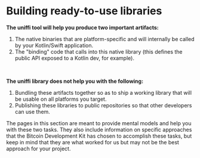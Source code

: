# Building ready-to-use libraries
**The uniffi tool will help you produce two important artifacts:**
1. The native binaries that are platform-specific and will internally be called by your Kotlin/Swift application.
2. The "binding" code that calls into this native library (this defines the public API exposed to a Kotlin dev, for example).

<br>

**The uniffi library does not help you with the following:**
1. Bundling these artifacts together so as to ship a working library that will be usable on all platforms you target.
2. Publishing these libraries to public repositories so that other developers can use them.

The pages in this section are meant to provide mental models and help you with these two tasks. They also include information on specific approaches that the Bitcoin Development Kit has chosen to accomplish these tasks, but keep in mind that they are what worked for us but may not be the best approach for your project.
